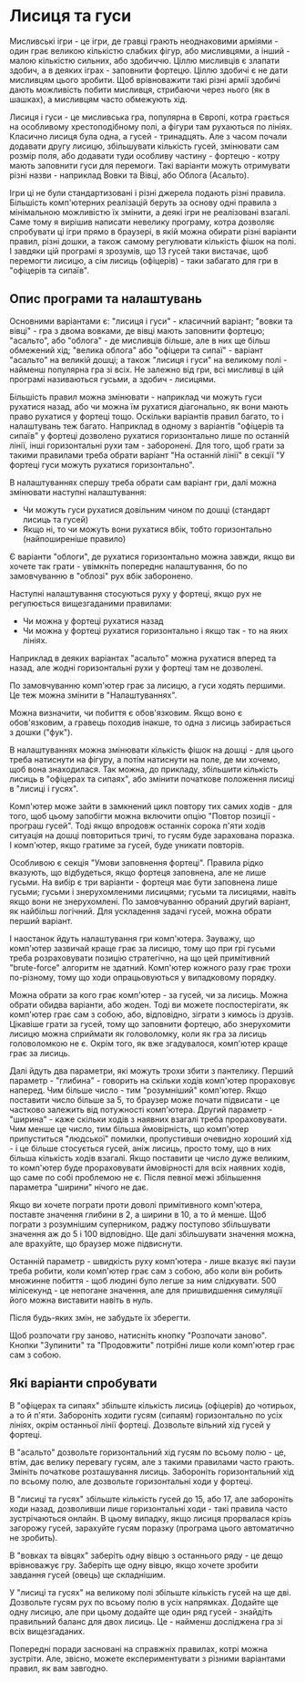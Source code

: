 # Лисиця та гуси

Мисливські ігри - це ігри, де гравці грають неоднаковими арміями - один грає великою кількістю слабких фігур, або мисливцями, а інший - малою кількістю сильних, або здобиччю. Ціллю мисливців є злапати здобич, а в деяких іграх - заповнити фортецю. Ціллю здобичі є не дати мисливцям цього зробити. Щоб врівноважити такі різні армії здобичі дають можливість побити мисливця, стрибаючи через нього (як в шашках), а мисливцям часто обмежують хід. 

Лисиця і гуси - це мисливська гра, популярна в Європі, котра грається на особливому хрестоподібному полі, а фігури там рухаються по лініях. Класично лисиця була одна, а гусей - тринадцять. Але з часом почали додавати другу лисицю, збільшувати кількість гусей, змінювати сам розмір поля, або додавати туди особливу частину - фортецю - котру мають заповнити гуси для перемоги. Такі варіанти можуть отримувати різні назви - наприклад Вовки та Вівці, або Облога (Асальто).

Ігри ці не були стандартизовані і різні джерела подають різні правила. Більшість комп'ютерних реалізацій беруть за основу одні правила з мінімальною можливістю їх змінити, а деякі ігри не реалізовані взагалі. Саме тому я вирішив написати невелику програму, котра дозволяє спробувати ці ігри прямо в браузері, в якій можна обирати різні варіанти правил, різні дошки, а також самому регулювати кількість фішок на полі. І завдяки цій програмі я зрозумів, що 13 гусей таки вистачає, щоб перемогти лисицю, а сім лисиць (офіцерів) - таки забагато для гри в "офіцерів та сипаїв".

## Опис програми та налаштувань

Основними варіантами є: "лисиця і гуси" - класичний варіант; "вовки та вівці" - гра з двома вовками, де вівці мають заповнити фортецю; "асальто", або "облога" - де мисливців більше, але в них ще більш обмежений хід; "велика облога" або "офіцери та сипаї" - варіант "асальто" на великій дошці; а також "лисиця і гуси" на великому полі - найменш популярна гра зі всіх. Не залежно від гри, всі мисливці в цій програмі називаються гусьми, а здобич - лисицями. 

Більшість правил можна змінювати - наприклад чи можуть гуси рухатися назад, або чи можна їм рухатися діагонально, як вони мають право рухатися у фортеці тощо. Оскільки варіантів правил багато, то і налаштувань теж багато. Наприклад в одному з варіантів "офіцерів та сипаїв" у фортеці дозволено рухатися горизонтально лише по останній лінії, інші горизонтальні рухи там - заборонені. Для того, щоб грати за такими правилами треба обрати варіант "На останній лінії" в секції "У фортеці гуси можуть рухатися горизонтально".

В налаштуваннях спершу треба обрати сам варіант гри, далі можна змінювати наступні налаштування: 

 - Чи можуть гуси рухатися довільним чином по дошці (стандарт лисиць та гусей)
 - Якщо ні, то чи можуть вони рухатися вбік, тобто горизонтально (найпоширеніше правило)

Є варіанти "облоги", де рухатися горизонтально можна завжди, якщо ви хочете так грати - увімкніть попереднє налаштування, бо по замовчуванню в "облозі" рух вбік заборонено.

Наступні налаштування стосуються руху у фортеці, якщо рух не регулюється вищезгаданими правилами:

 - Чи можна у фортеці рухатися назад
 - Чи можна у фортеці рухатися горизонтально і якщо так - то на яких лініях.

Наприклад в деяких варіантах "асальто" можна рухатися вперед та назад, але жодні горизонтальні рухи у фортеці там не дозволені. 

По замовчуванню комп'ютер грає за лисицю, а гуси ходять першими. Це теж можна змінити в "Налаштуваннях".

Можна визначити, чи побиття є обов'язковим. Якщо воно є обов'язковим, а гравець походив інакше, то одна з лисиць забирається з дошки ("фук").

В налаштуваннях можна змінювати кількість фішок на дошці - для цього треба натиснути на фігуру, а потім натиснути на поле, де ми хочемо, щоб вона знаходилася. Так можна, до прикладу, збільшити кількість лисиць в "офіцерах та сипаях", або змінити початкове положення лисиці в "лисиці і гусях".

Комп'ютер може зайти в замкнений цикл повтору тих самих ходів - для того, щоб цьому запобігти можна включити опцію "Повтор позиції - програш гусей". Тоді якщо впродовж останніх сорока п'яти ходів ситуація на дошці повториться тричі, то гусям буде зарахована поразка. І комп'ютер, якщо гратиме за гусей, буде уникати повторів.

Особливою є секція "Умови заповнення фортеці". Правила рідко вказують, що відбудеться, якщо фортеця заповнена, але не лише гусьми. На вибір є три варіанти - фортеця має бути заповнена лише гусьми; гусьми і знерухомленими лисицями; гусьми та лисицями, навіть якщо вони не знерухомлені. По замовчуванню обраний другий варіант, як найбільш логічний. Для ускладення задачі гусей, можна обрати перший варіант.

І наостанок йдуть налаштування гри комп'ютера. Зауважу, що комп'ютер зазвичай краще грає за лисицю, тому що при грі гусьми треба розраховувати позицію стратегічно, на що цей примітивний "brute-force" алгоритм не здатний. Комп'ютер кожного разу грає трохи по-різному, тому що ходи опрацьовуються у випадковому порядку.

Можна обрати за кого грає комп'ютер - за гусей, чи за лисиць. Можна обрати обидва варіанти, або жоден. Тоді ви можете поспостерігати, як комп'ютер грає сам з собою, або, відповідно, зіграти з кимось із друзів. Цікавіше грати за гусей, тому що заповнити фортецю, або знерухомити лисицю можна сприймати як головоломку, коли як гра за лисиць головоломкою не є. Окрім того, як вже згадувалося, комп'ютер краще грає за лисиць.

Далі йдуть два параметри, які можуть трохи збити з пантелику. Перший параметр - "глибина" - говорить на скільки ходів комп'ютер прораховує наперед. Чим більше число - тим "розумніший" комп'ютер. Якщо поставити число більше за 5, то браузер може почати підвисати - це частково залежить від потужності комп'ютера. Другий параметр - "ширина" - каже скільки ходів з наявних взагалі треба прораховувати. Чим менше це число, тим більша ймовірність, що комп'ютер припуститься "людської" помилки, пропустивши очевидно хороший хід - і це більше стосується гусей, аніж лисиць, просто тому, що в них більша кількість ходів взагалі. Якщо поставити це число дуже великим, то комп'ютер буде прораховувати ймовірності для всіх наявних ходів, що саме по собі проблемою не є. Після певної межі збільшення параметра "ширини" нічого не дає.

Якщо ви хочете пограти проти доволі примітивного комп'ютера, поставте значення глибини в 2, а ширини в 10, а то й менше. Щоб пограти з розумнішим суперником, раджу поступово збільшувати значення аж до 5 і 100 відповідно. Ще далі збільшувати значення можна, але врахуйте, що браузер може підвиснути.

Останній параметр - швидкість руху комп'ютера - лише вказує які паузи треба робити, коли комп'ютер грає сам з собою, або коли він робить множинне побиття - щоб людині було легше за ним слідкувати. 500 мілісекунд - це непогане значення, але для пришвидшення симуляції його можна виставити навіть в нуль.

Після будь-яких змін, не забудьте їх зберегти.

Щоб розпочати гру заново, натисніть кнопку "Розпочати заново". Кнопки "Зупинити" та "Продовжити" потрібні лише коли комп'ютер грає сам з собою.

## Які варіанти спробувати

В "офіцерах та сипаях" збільште кількість лисиць (офіцерів) до чотирьох, а то й п'яти. Забороніть ходити гусям (сипаям) горизонтально по усіх лініях, окрім останньої лінії фортеці. Дозвольте вільний хід гусей у фортеці.

В "асальто" дозвольте горизонтальний хід гусям по всьому полю - це, втім, дає велику перевагу гусям, але з такими правилами часто грають. Змініть початкове розташування лисиць. Забороніть горизонтальний хід по всьому полю, але дозвольте горизонтальні ходи у фортеці.

В "лисиці та гусях" збільште кількість гусей до 15, або 17, але забороніть ходи назад, дозволивши лише горизонтальні ходи - такі правила часто зустрічаються онлайн. В цьому випадку, якщо лисиця прорвалася крізь загорожу гусей, зарахуйте гусям поразку (програма цього автоматично не зробить).

В "вовках та вівцях" заберіть одну вівцю з останнього ряду - це дещо врівноважує гру. Заберіть ще одну вівцю, якщо хочете зробити завдання гусей (овець) ще складнішим.

У "лисиці та гусях" на великому полі збільште кількість гусей на ще дві. Дозвольте гусям рух по всьому полю в усіх напрямках. Додайте ще одну лисицю, але при цьому додайте ще один ряд гусей - знайдіть правильний баланс для двох лисиць. Це - найменш досліджена гра зі всіх вищезгаданих.

Попередні поради засновані на справжніх правилах, котрі можна зустріти. Але, звісно, можете експериментувати з різними варіантами правил, як вам завгодно.